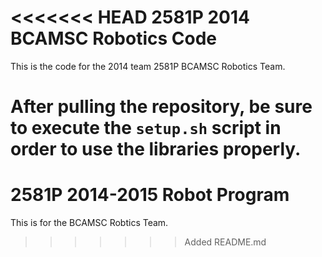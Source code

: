 <<<<<<< HEAD
2581P 2014 BCAMSC Robotics Code
===============================
This is the code for the 2014 team 2581P BCAMSC Robotics Team.

After pulling the repository, be sure to execute the `setup.sh` script in order
to use the libraries properly.
=======
2581P 2014-2015 Robot Program
=============================

This is for the BCAMSC Robtics Team.

>>>>>>> Added README.md
